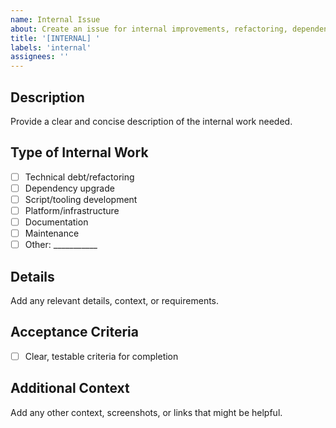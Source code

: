 ```yaml
---
name: Internal Issue
about: Create an issue for internal improvements, refactoring, dependencies, or platform work
title: '[INTERNAL] '
labels: 'internal'
assignees: ''
---
```


## Description

Provide a clear and concise description of the internal work needed.

## Type of Internal Work
- [ ] Technical debt/refactoring
- [ ] Dependency upgrade
- [ ] Script/tooling development
- [ ] Platform/infrastructure
- [ ] Documentation
- [ ] Maintenance
- [ ] Other: ___________

## Details

Add any relevant details, context, or requirements.

## Acceptance Criteria

- [ ] Clear, testable criteria for completion

## Additional Context

Add any other context, screenshots, or links that might be helpful.

